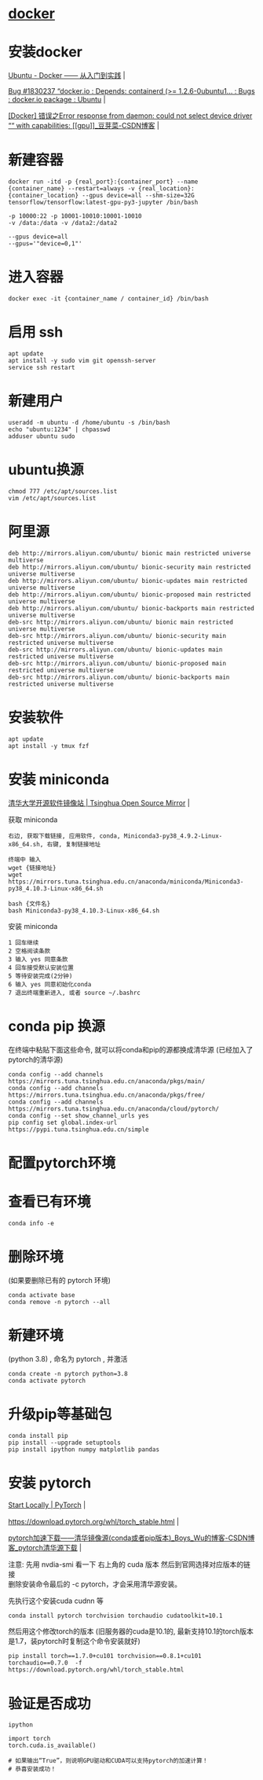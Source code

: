 # [docker](readme.md)  


# 安装docker
<a href="https://yeasy.gitbook.io/docker_practice/install/ubuntu" target="_blank">Ubuntu - Docker —— 从入门到实践</a>  |  <br>  

<a href="https://bugs.launchpad.net/ubuntu/+source/docker.io/+bug/1830237" target="_blank">Bug #1830237 “docker.io : Depends: containerd (>= 1.2.6-0ubuntu1... : Bugs : docker.io package : Ubuntu</a>  |  <br>  

<a href="https://blog.csdn.net/dou3516/article/details/108314908" target="_blank">[Docker] 错误之Error response from daemon: could not select device driver ““ with capabilities: [[gpu]]_豆芽菜-CSDN博客</a>  |  <br>  



# 新建容器
```
docker run -itd -p {real_port}:{container_port} --name {container_name} --restart=always -v {real_location}:{container_location} --gpus device=all --shm-size=32G tensorflow/tensorflow:latest-gpu-py3-jupyter /bin/bash

-p 10000:22 -p 10001-10010:10001-10010
-v /data:/data -v /data2:/data2

--gpus device=all
--gpus='"device=0,1"'

```

# 进入容器
```
docker exec -it {container_name / container_id} /bin/bash
```

# 启用 ssh
```
apt update
apt install -y sudo vim git openssh-server
service ssh restart
```

# 新建用户
```
useradd -m ubuntu -d /home/ubuntu -s /bin/bash
echo "ubuntu:1234" | chpasswd
adduser ubuntu sudo
```

# ubuntu换源
```
chmod 777 /etc/apt/sources.list
vim /etc/apt/sources.list

```

#  阿里源

```
deb http://mirrors.aliyun.com/ubuntu/ bionic main restricted universe multiverse
deb http://mirrors.aliyun.com/ubuntu/ bionic-security main restricted universe multiverse
deb http://mirrors.aliyun.com/ubuntu/ bionic-updates main restricted universe multiverse
deb http://mirrors.aliyun.com/ubuntu/ bionic-proposed main restricted universe multiverse
deb http://mirrors.aliyun.com/ubuntu/ bionic-backports main restricted universe multiverse
deb-src http://mirrors.aliyun.com/ubuntu/ bionic main restricted universe multiverse
deb-src http://mirrors.aliyun.com/ubuntu/ bionic-security main restricted universe multiverse
deb-src http://mirrors.aliyun.com/ubuntu/ bionic-updates main restricted universe multiverse
deb-src http://mirrors.aliyun.com/ubuntu/ bionic-proposed main restricted universe multiverse
deb-src http://mirrors.aliyun.com/ubuntu/ bionic-backports main restricted universe multiverse

```

# 安装软件
```
apt update
apt install -y tmux fzf

```

# 安装 miniconda
<a href="https://mirrors.tuna.tsinghua.edu.cn/#" target="_blank">清华大学开源软件镜像站 | Tsinghua Open Source Mirror</a>  |  <br>  

获取 miniconda
```
右边, 获取下载链接, 应用软件, conda, Miniconda3-py38_4.9.2-Linux-x86_64.sh, 右键, 复制链接地址

终端中 输入
wget {链接地址}
wget https://mirrors.tuna.tsinghua.edu.cn/anaconda/miniconda/Miniconda3-py38_4.10.3-Linux-x86_64.sh

bash {文件名}
bash Miniconda3-py38_4.10.3-Linux-x86_64.sh
```

安装 miniconda
```
1 回车继续
2 空格阅读条款
3 输入 yes 同意条款
4 回车接受默认安装位置
5 等待安装完成(2分钟)
6 输入 yes 同意初始化conda
7 退出终端重新进入, 或者 source ~/.bashrc
```

# conda pip 换源
在终端中粘贴下面这些命令, 就可以将conda和pip的源都换成清华源 (已经加入了pytorch的清华源)
```
conda config --add channels https://mirrors.tuna.tsinghua.edu.cn/anaconda/pkgs/main/
conda config --add channels https://mirrors.tuna.tsinghua.edu.cn/anaconda/pkgs/free/
conda config --add channels https://mirrors.tuna.tsinghua.edu.cn/anaconda/cloud/pytorch/
conda config --set show_channel_urls yes
pip config set global.index-url https://pypi.tuna.tsinghua.edu.cn/simple

```

# 配置pytorch环境

# 查看已有环境
```
conda info -e

```

# 删除环境
(如果要删除已有的 pytorch 环境)
```
conda activate base
conda remove -n pytorch --all

```

# 新建环境
(python 3.8) , 命名为 pytorch , 并激活
```
conda create -n pytorch python=3.8
conda activate pytorch
```

# 升级pip等基础包
```
conda install pip
pip install --upgrade setuptools
pip install ipython numpy matplotlib pandas
```

# 安装 pytorch
<a href="https://pytorch.org/get-started/locally/" target="_blank">Start Locally | PyTorch</a>  |  <br>  
<a href="https://download.pytorch.org/whl/torch_stable.html" target="_blank">https://download.pytorch.org/whl/torch_stable.html</a>  |  <br>  

<a href="https://blog.csdn.net/Boys_Wu/article/details/106623192" target="_blank">pytorch加速下载——清华镜像源(conda或者pip版本)_Boys_Wu的博客-CSDN博客_pytorch清华源下载</a>  |  <br>  

注意: 
先用 nvdia-smi 看一下 右上角的 cuda 版本 然后到官网选择对应版本的链接  
删除安装命令最后的 -c pytorch，才会采用清华源安装。  

先执行这个安装cuda cudnn 等
```
conda install pytorch torchvision torchaudio cudatoolkit=10.1
```

然后用这个修改torch的版本
(旧服务器的cuda是10.1的, 最新支持10.1的torch版本是1.7，装pytorch时复制这个命令安装就好)
```
pip install torch==1.7.0+cu101 torchvision==0.8.1+cu101 torchaudio==0.7.0  -f https://download.pytorch.org/whl/torch_stable.html
```


# 验证是否成功
```
ipython

import torch
torch.cuda.is_available()

# 如果输出“True”，则说明GPU驱动和CUDA可以支持pytorch的加速计算！
# 恭喜安装成功！
```
